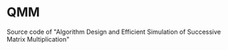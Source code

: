 # QMM
Source code of "Algorithm Design and Efficient Simulation of Successive Matrix Multiplication"
